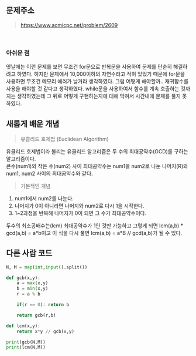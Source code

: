 ## 문제주소

> https://www.acmicpc.net/problem/2609

</br>

### 아쉬운 점

옛날에는 이런 문제를 보면 무조건 for문으로 반복문을 사용하여 문제를 단순히 해결하려고 하였다. 하지만 문제에서 10,000이하의 자연수라고 적혀 있었기 때문에 for문을 사용하면 무조건 메모리 에러가 날거라 생각하였다. 그럼 어떻게 해야할까.. 재귀함수를 사용을 해야할 것 같다고 생각하였다. while문을 사용하여서 함수를 계속 호출하는 것까지는 생각하였는데 그 뒤로 어떻게 구현하는지에 대해 막혀서 시간내에 문제를 풀지 못하였다.

## 새롭게 배운 개념

> 유클리드 호제법 (Euclidean Algorithm)

유클리드 호제법이라 불리는 유클리드 알고리즘은 두 수의 최대공약수(GCD)를 구하는 알고리즘이다.  
큰수(num1)와 작은 수(num2) 사이 최대공약수는 num1을 num2로 나눈 나머지(R)와 num1, num2 사이의 최대공약수와 같다.

> 기본적인 개념

1. num1에서 num2를 나눈다.
2. 나머지가 0이 아니라면 나머지와 num2로 다시 1을 시작한다.
3. 1~2과정을 반복해 나머지가 0이 되면 그 수가 최대공약수이다.

두수의 최소공배수는(lcm) 최대공약수가 1인 것만 가능하고 그렇게 되면 lcm(a,b) * gcd(a,b) = a*b이고 이 식을 다시 풀면
lcm(a,b) = a\*B // gcd(a,b)가 될 수 있다.

## 다른 사람 코드

```py
N, M = map(int,input().split())

def gcb(x,y):
    a = max(x,y)
    b = min(x,y)
    r = a % b

    if(r == 0): return b

    return gcb(r,b)

def lcm(x,y):
    return x*y // gcb(x,y)

print(gcb(N,M))
print(lcm(N,M))
```
